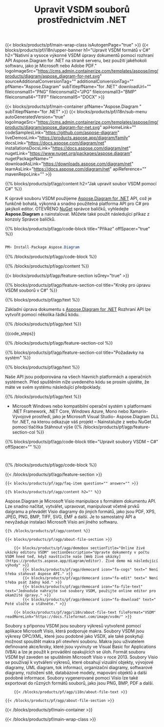 ﻿---
title: Upravit VSDM souborů prostřednictvím .NET 
url: /cs/net/editor/vsdm/ 
description: Zdrojový kód C# k úpravě dokumentu VSDM na platformách .NET Framework, .NET Core, Windows Azure, Mono nebo Xamarin.
---
{{< blocks/products/pf/main-wrap-class isAutogenPage="true" >}}
{{< blocks/products/pf/i18n/upper-banner h1="Upravit VSDM formátů v C#" h2="Nativní a vysoce výkonné VSDM úpravy dokumentů pomocí rozhraní API Aspose.Diagram for .NET na straně serveru, bez použití jakéhokoli softwaru, jako je Microsoft nebo Adobe PDF." logoImageSrc="https://cms.admin.containerize.com/templates/aspose/img/products/diagram/aspose_diagram-for-net.svg" sourceAdditionalConversionTag="" additionalConversionTag="" pfName="Aspose.Diagram" subTitlepfName="for .NET" downloadUrl="" fileiconsmall1="PNG" fileiconsmall2="JPG" fileiconsmall3="BMP" fileiconsmall4="TIFF" fileiconsmall5="DOCX" >}}

{{< blocks/products/pf/main-container pfName="Aspose.Diagram " subTitlepfName="for .NET" >}}
{{< blocks/products/pf/i18n/sub-menu autoGeneratedVersion="true" logoImageSrc="https://cms.admin.containerize.com/templates/aspose/img/products/diagram/aspose_diagram-for-net.svg" apiHomeLink="" codeSamplesLink="https://github.com/aspose-diagram" liveDemosLink="https://products.aspose.app/diagram/family" docsLink="https://docs.aspose.com/diagram/net" installationsDocsLink="https://docs.aspose.com/diagram/net" nugetLink="https://www.nuget.org/packages/aspose.diagram" nugetPackageName="" downloadAsLink="https://downloads.aspose.com/diagram/net" learnAsLink="https://docs.aspose.com/diagram/net" apiReference="" mavenRepoLink="" >}}

{{% blocks/products/pf/agp/content h2="Jak upravit soubor VSDM pomocí C#" %}}

K úpravě souboru VSDM použijeme <a href="https://products.aspose.com/diagram/net">Aspose.Diagram for .NET</a> API, což je funkčně bohatá, výkonná a snadno použitelná platforma API pro C# pro jakýkoli editor. OTEVŘENO <a href="https://www.nuget.org/packages/aspose.diagram">NuGet</a> správce balíčků, vyhledejte <b>Aspose.Diagram</b> a nainstalovat. Můžete také použít následující příkaz z konzoly Správce balíčků.

{{% blocks/products/pf/agp/code-block title="Příkaz" offSpacer="true" %}}

```cs

PM> Install-Package Aspose.Diagram


```

{{% /blocks/products/pf/agp/code-block %}}

{{% /blocks/products/pf/agp/content %}}

{{< blocks/products/pf/agp/feature-section isGrey="true" >}}

{{% blocks/products/pf/agp/feature-section-col title="Kroky pro úpravu VSDM souborů v C#" %}}

{{% blocks/products/pf/agp/text %}}

 Základní úprava dokumentu s
 [Aspose.Diagram for .NET](https://products.aspose.com/diagram/net) 
 Rozhraní API lze vytvořit pomocí několika řádků kódu.

{{% /blocks/products/pf/agp/text %}}

{{code_steps}}

{{% /blocks/products/pf/agp/feature-section-col %}}

{{% blocks/products/pf/agp/feature-section-col title="Požadavky na systém" %}}

{{% blocks/products/pf/agp/text %}}

 Naše API jsou podporována na všech hlavních platformách a operačních systémech. Před spuštěním níže uvedeného kódu se prosím ujistěte, že máte ve svém systému následující předpoklady.

{{% /blocks/products/pf/agp/text %}}

- Microsoft Windows nebo kompatibilní operační systém s platformami .NET Framework, .NET Core, Windows Azure, Mono nebo Xamarin- Vývojové prostředí, jako je Microsoft Visual Studio- Aspose.Diagram DLL for .NET, na kterou odkazuje váš projekt – Nainstalujte z webu NuGet pomocí tlačítka Stáhnout výše
{{% /blocks/products/pf/agp/feature-section-col %}}

{{% blocks/products/pf/agp/code-block title="Upravit soubory VSDM – C#" offSpacer="" %}}

```cs



```

{{% /blocks/products/pf/agp/code-block %}}

{{< /blocks/products/pf/agp/feature-section >}}

    {{< blocks/products/pf/agp/faq-item question="" answer="" >}}
 

<!-- aboutfile Starts -->

    {{% blocks/products/pf/agp/content h2="" %}}

Aspose.Diagram je Microsoft Visio manipulace s formátem dokumentu API. Lze snadno načítat, vytvářet, upravovat, manipulovat včetně prvků daigramu a převádět Visio diagramy do jiných formátů, jako jsou PDF, XPS, JPEG, PNG, BMP, TIFF, SVG, EMF a další. Je to samostatný API a nevyžaduje instalaci Microsoft Visio ani jiného softwaru.    



    {{% /blocks/products/pf/agp/content %}}

    {{< blocks/products/pf/agp/about-file-section >}}

        {{< blocks/products/pf/agp/demobox sectionTitle="Online živé ukázky editoru VSDM" sectionDescription="Upravte dokumenty v počtu VSDM hned teď, když navštívíte naše [Web živé ukázky](https://products.aspose.app/diagram/editor). Živé demo má následující výhody" >}}
            {{< blocks/products/pf/agp/democard icon="fa-cogs" text=" Není třeba stahovat Aspose API." >}}
            {{< blocks/products/pf/agp/democard icon="fa-edit" text=" Není třeba psát žádný kód." >}}
            {{< blocks/products/pf/agp/democard icon="fa-file-text" text="Jednoduše nahrajte své soubory VSDM, použijte online editor pro okamžité úpravy." >}}
            {{< blocks/products/pf/agp/democard icon="fa-download" text=" Poté uložte a stáhněte." >}}

        {{< blocks/products/pf/agp/i18n/about-file-text fileFormat="VSDM" readMoreLink="https://docs.fileformat.com/image/vsdm/" >}}
Soubory s příponou VSDM jsou soubory výkresů vytvořené pomocí aplikace Microsoft Visio, která podporuje makra. Soubory VSDM jsou výkresy OPC/XML, které jsou podobné jako VSDX, ale také poskytují možnost spouštět makra při otevření souboru. Makra jsou uživatelem definované akce/kroky, které jsou vyvinuty ve Visual Basic for Applications (VBA) a lze je použít k provádění opakujících se úloh. Formát souboru VSDM byl zaveden se spuštěním Microsoft Visio v roce 2013. Soubory Visio se používají k vytváření výkresů, které obsahují vizuální objekty, vývojové diagramy, UML diagram, tok informací, organizační diagramy, softwarové diagramy, rozložení sítě, databázové modely, mapování objektů a další podobné informace. Soubory vygenerované pomocí Visio lze také exportovat do různých formátů souborů, jako jsou PNG, BMP, PDF a další. 

        {{< /blocks/products/pf/agp/i18n/about-file-text >}}

    {{< /blocks/products/pf/agp/about-file-section >}}

<!-- aboutfile Ends -->



{{< /blocks/products/pf/main-container >}}
    
{{< /blocks/products/pf/main-wrap-class >}}